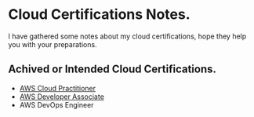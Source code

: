 # Cloud Certifications Notes.

I have gathered some notes about my cloud certifications, hope they help you with your preparations.

## Achived or Intended Cloud Certifications.
- [AWS Cloud Practitioner](https://ihebabbassi.github.io/CloudNotes/CCP.html)
- [AWS Developer Associate](https://ihebabbassi.github.io/CloudNotes/CDA.html)
- AWS DevOps Engineer




